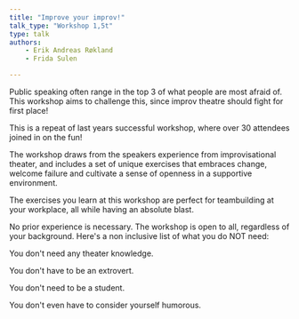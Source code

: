```yaml
---
title: "Improve your improv!"
talk_type: "Workshop 1,5t"
type: talk
authors:
    - Erik Andreas Røkland
    - Frida Sulen

---
```

Public speaking often range in the top 3 of what people are most afraid of. This workshop aims to challenge this, since improv theatre should fight for first place! 

This is a repeat of last years successful workshop, where over 30 attendees joined in on the fun!

The workshop draws from the speakers experience from improvisational theater, and includes a set of unique exercises that embraces change, welcome failure and cultivate a sense of openness in a supportive environment. 

The exercises you learn at this workshop are perfect for teambuilding at your workplace, all while having an absolute blast.

No prior experience is necessary. The workshop is open to all, regardless of your background. Here's a non inclusive list of what you do NOT need:
You don't need any theater knowledge.
You don't have to be an extrovert.
You don't need to be a student.
You don't even have to consider yourself humorous.

